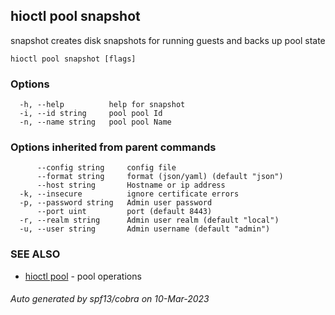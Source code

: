 ## hioctl pool snapshot

snapshot creates disk snapshots for running guests and backs up pool state

```
hioctl pool snapshot [flags]
```

### Options

```
  -h, --help          help for snapshot
  -i, --id string     pool pool Id
  -n, --name string   pool pool Name
```

### Options inherited from parent commands

```
      --config string     config file
      --format string     format (json/yaml) (default "json")
      --host string       Hostname or ip address
  -k, --insecure          ignore certificate errors
  -p, --password string   Admin user password
      --port uint         port (default 8443)
  -r, --realm string      Admin user realm (default "local")
  -u, --user string       Admin username (default "admin")
```

### SEE ALSO

* [hioctl pool](hioctl_pool.md)	 - pool operations

###### Auto generated by spf13/cobra on 10-Mar-2023
